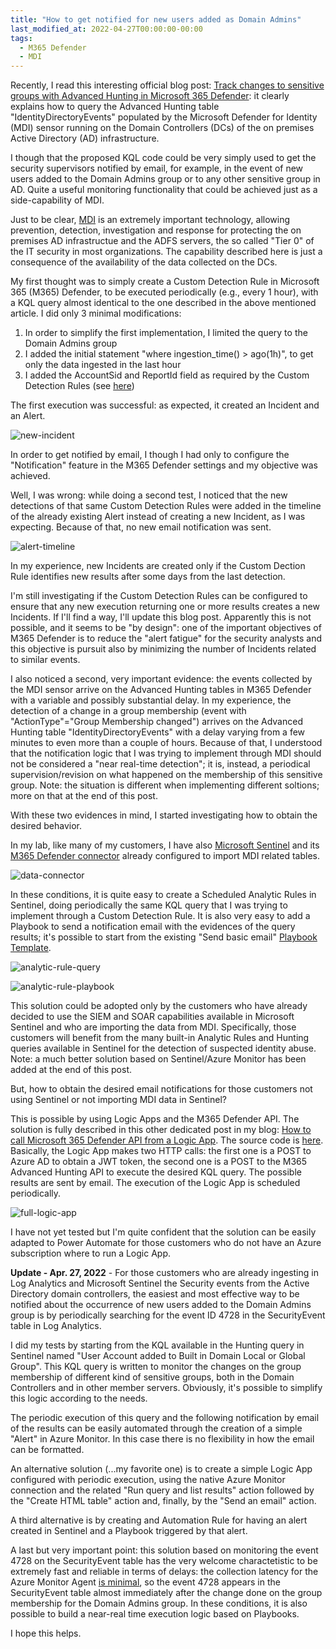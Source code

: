 ```yaml
---
title: "How to get notified for new users added as Domain Admins"
last_modified_at: 2022-04-27T00:00:00-00:00
tags:
  - M365 Defender
  - MDI
---
```


Recently, I read this interesting official blog post: [Track changes to sensitive groups with Advanced Hunting in Microsoft 365 Defender](https://techcommunity.microsoft.com/t5/security-compliance-and-identity/track-changes-to-sensitive-groups-with-advanced-hunting-in/ba-p/3275198): it clearly explains how to query the Advanced Hunting table "IdentityDirectoryEvents" populated by the Microsoft Defender for Identity (MDI) sensor running on the Domain Controllers (DCs) of the on premises Active Directory (AD) infrastructure. 

I though that the proposed KQL code could be very simply used to get the security supervisors notified by email, for example, in the event of new users added to the Domain Admins group or to any other sensitive group in AD. Quite a useful monitoring functionality that could be achieved just as a side-capability of MDI. 

Just to be clear, [MDI](https://docs.microsoft.com/en-us/defender-for-identity/what-is) is an extremely important technology, allowing prevention, detection, investigation and response for protecting the on premises AD infrastructue and the ADFS servers, the so called "Tier 0" of the IT security in most organizations. The capability described here is just a consequence of the availability of the data collected on the DCs.

My first thought was to simply create a Custom Detection Rule in Microsoft 365 (M365) Defender, to be executed periodically (e.g., every 1 hour), with a KQL query almost identical to the one described in the above mentioned article. I did only 3 minimal modifications:
1. In order to simplify the first implementation, I limited the query to the Domain Admins group
2. I added the initial statement "where ingestion_time() > ago(1h)", to get only the data ingested in the last hour
3. I added the AccountSid and ReportId field as required by the Custom Detection Rules (see [here](https://docs.microsoft.com/en-us/microsoft-365/security/defender/custom-detection-rules))

The first execution was successful: as expected, it created an Incident and an Alert. 

![new-incident](https://raw.githubusercontent.com/stefanpems/stefanpems.github.io/master/assets/2022-04-25-How%20to%20get%20notified%20for%20new%20users%20added%20to%20Domain%20Admins/new-incident.png)

In order to get notified by email, I though I had only to configure the "Notification" feature in the M365 Defender settings and my objective was achieved. 

Well, I was wrong: while doing a second test, I noticed that the new detections of that same Custom Detection Rules were added in the timeline of the already existing Alert instead of creating a new Incident, as I was expecting. Because of that, no new email notification was sent.

![alert-timeline](https://raw.githubusercontent.com/stefanpems/stefanpems.github.io/master/assets/2022-04-25-How%20to%20get%20notified%20for%20new%20users%20added%20to%20Domain%20Admins/alert-timeline.png)

In my experience, new Incidents are created only if the Custom Dection Rule identifies new results after some days from the last detection.

I'm still investigating if the Custom Detection Rules can be configured to ensure that any new execution returning one or more results creates a new Incidents. If I'll find a way, I'll update this blog post. Apparently this is not possible, and it seems to be "by design": one of the important objectives of M365 Defender is to reduce the "alert fatigue" for the security analysts and this objective is pursuit also by minimizing the number of Incidents related to similar events. 

I also noticed a second, very important evidence: the events collected by the MDI sensor arrive on the Advanced Hunting tables in M365 Defender with a variable and possibly substantial delay. In my experience, the detection of a change in a group membership (event with "ActionType"="Group Membership changed") arrives on the Advanced Hunting table "IdentityDirectoryEvents" with a delay varying from a few minutes to even more than a couple of hours. Because of that, I understood that the notification logic that I was trying to implement through MDI should not be considered a "near real-time detection"; it is, instead, a periodical supervision/revision on what happened on the membership of this sensitive group. Note: the situation is different when implementing different soltions; more on that at the end of this post.

With these two evidences in mind, I started investigating how to obtain the desired behavior. 

In my lab, like many of my customers, I have also [Microsoft Sentinel](https://docs.microsoft.com/en-us/azure/sentinel/overview) and its [M365 Defender connector](https://docs.microsoft.com/en-us/azure/sentinel/connect-microsoft-365-defender?tabs=MDI) already configured to import MDI related tables. 

![data-connector](https://raw.githubusercontent.com/stefanpems/stefanpems.github.io/master/assets/2022-04-25-How%20to%20get%20notified%20for%20new%20users%20added%20to%20Domain%20Admins/data-connector.png)

In these conditions, it is quite easy to create a Scheduled Analytic Rules in Sentinel, doing periodically the same KQL query that I was trying to implement through a Custom Detection Rule. It is also very easy to add a Playbook to send a notification email with the evidences of the query results; it's possible to start from the existing "Send basic email" [Playbook Template](https://docs.microsoft.com/en-us/azure/sentinel/automate-responses-with-playbooks#playbook-templates).

![analytic-rule-query](https://raw.githubusercontent.com/stefanpems/stefanpems.github.io/master/assets/2022-04-25-How%20to%20get%20notified%20for%20new%20users%20added%20to%20Domain%20Admins/analytic-rule-query.png)

![analytic-rule-playbook](https://raw.githubusercontent.com/stefanpems/stefanpems.github.io/master/assets/2022-04-25-How%20to%20get%20notified%20for%20new%20users%20added%20to%20Domain%20Admins/analytic-rule-playbook.png)

This solution could be adopted only by the customers who have already decided to use the SIEM and SOAR capabilities available in Microsoft Sentinel and who are importing the data from MDI. Specifically, those customers will benefit from the many built-in Analytic Rules and Hunting queries available in Sentinel for the detection of suspected identity abuse. Note: a much better solution based on Sentinel/Azure Monitor has been added at the end of this post.

But, how to obtain the desired email notifications for those customers not using Sentinel or not importing MDI data in Sentinel? 

This is possible by using Logic Apps and the M365 Defender API. The solution is fully described in this other dedicated post in my blog: [How to call Microsoft 365 Defender API from a Logic App](https://stefanpems.github.io/Logic-App-and-M365DAPI/). The source code is [here](https://github.com/stefanpems/m365defender/tree/main/Logic%20App). Basically, the Logic App makes two HTTP calls: the first one is a POST to Azure AD to obtain a JWT token, the second one is a POST to the M365 Advanced Hunting API to execute the desired KQL query. The possible results are sent by email. The execution of the Logic App is scheduled periodically. 

![full-logic-app](https://raw.githubusercontent.com/stefanpems/stefanpems.github.io/master/assets/2022-04-25-Logic%20App%20and%20M365DAPI/full-logic-app.png)

I have not yet tested but I'm quite confident that the solution can be easily adapted to Power Automate for those customers who do not have an Azure subscription where to run a Logic App.

**Update - Apr. 27, 2022** - For those customers who are already ingesting in Log Analytics and Microsoft Sentinel the Security events from the Active Directory domain controllers, the easiest and most effective way to be notified about the occurrence of new users added to the Domain Admins group is by periodically searching for the event ID 4728 in the SecurityEvent table in Log Analytics. 

I did my tests by starting from the KQL available in the Hunting query in Sentinel named "User Account added to Built in Domain Local or Global Group". This KQL query is written to monitor the changes on the group membership of different kind of sensitive groups, both in the Domain Controllers and in other member servers. Obviously, it's possible to simplify this logic according to the needs.

The periodic execution of this query and the following notification by email of the results can be easily automated through the creation of a simple "Alert" in Azure Monitor. In this case there is no flexibility in how the email can be formatted. 

An alternative solution (...my favorite one) is to create a simple Logic App configured with periodic execution, using the native Azure Monitor connection and the related "Run query and list results" action followed by the "Create HTML table" action and, finally, by the "Send an email" action. 

A third alternative is by creating and Automation Rule for having an alert created in Sentinel and a Playbook triggered by that alert. 

A last but very important point: this solution based on monitoring the event 4728 on the SecurityEvent table has the very welcome charactetistic to be extremely fast and reliable in terms of delays: the collection latency for the Azure Monitor Agent [is minimal](https://docs.microsoft.com/en-us/azure/azure-monitor/logs/data-ingestion-time#agent-collection-latency), so the event 4728 appears in the SecurityEvent table almost immediately after the change done on the group membership for the Domain Admins group. In these conditions, it is also possible to build a near-real time execution logic based on Playbooks.

I hope this helps.